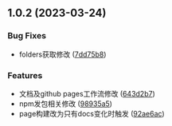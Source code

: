 ## 1.0.2 (2023-03-24)


### Bug Fixes

* folders获取修改 ([7dd75b8](https://github.com/140948940/add-page-watermark/commit/7dd75b89331de3c803f85c7528832bc0a428d65e))


### Features

* 文档及github pages工作流修改 ([643d2b7](https://github.com/140948940/add-page-watermark/commit/643d2b7e69c06a3f525b4c420bc419575be24dc4))
* npm发包相关修改 ([98935a5](https://github.com/140948940/add-page-watermark/commit/98935a59f2e7e14ec9853ea30e763dc2f0668d7c))
* page构建改为只有docs变化时触发 ([92ae6ac](https://github.com/140948940/add-page-watermark/commit/92ae6ac46900c6d8ddeabf5b2ace1e46ec3c128e))



